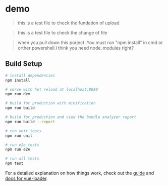 # demo

> this is a test file to check the fundation of upload

> this is a test file to check the change of file

> when you pull down this porject .You must run "npm install" in cmd or orther powershell.I think you need node_modules right?

## Build Setup

``` bash
# install dependencies
npm install

# serve with hot reload at localhost:8080
npm run dev

# build for production with minification
npm run build

# build for production and view the bundle analyzer report
npm run build --report

# run unit tests
npm run unit

# run e2e tests
npm run e2e

# run all tests
npm test
```

For a detailed explanation on how things work, check out the [guide](http://vuejs-templates.github.io/webpack/) and [docs for vue-loader](http://vuejs.github.io/vue-loader).
